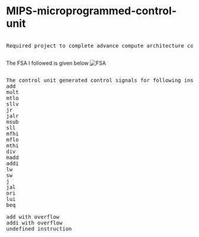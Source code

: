 # MIPS-microprogrammed-control-unit
<pre>

Required project to complete advance compute architecture course in BITS Pilani KK Birla Goa Campus

</pre>

The FSA I followed is given below
![FSA](https://drive.google.com/open?id=1PgbfNZOmHcznwHyCcWC-k-5UkdSxrWan)

<pre>

The control unit generated control signals for following instructions:
add				
mult			
mtlo				
sllv		
jr				
jalr					
msub				
sll			
mfhi						
mflo				
mthi						
div			
madd   
addi 
lw   
sw	
j	
jal    
ori   
lui  
beq

add with overflow   
addi with overflow	
undefined instruction  

</pre>
